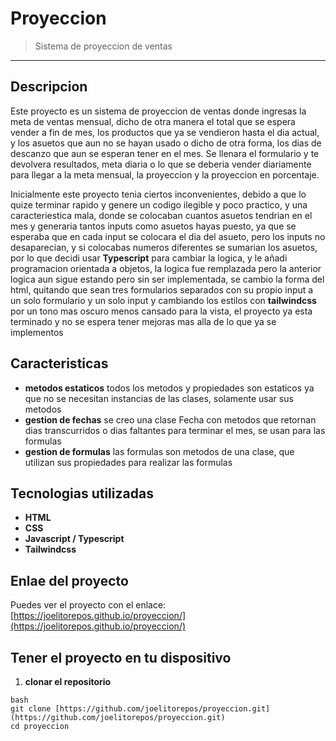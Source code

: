 # Proyeccion

> Sistema de proyeccion de ventas

---

## Descripcion
Este proyecto es un sistema de proyeccion de ventas donde ingresas la meta de ventas mensual, dicho de otra manera el total que se espera vender a fin de mes, los productos que ya se vendieron hasta el dia actual, y los asuetos que aun no se hayan usado o dicho de otra forma, los dias de descanzo que aun se esperan tener en el mes. Se llenara el formulario y te devolvera resultados, meta diaria o lo que se deberia vender diariamente para llegar a la meta mensual, la proyeccion y la proyeccion en porcentaje.

Inicialmente este proyecto tenia ciertos inconvenientes, debido a que lo quize terminar rapido y genere un codigo ilegible y poco practico, y una caracteriestica mala, donde se colocaban cuantos asuetos tendrian en el mes y generaria tantos inputs como asuetos hayas puesto, ya que se esperaba que en cada input se colocara el dia del asueto, pero los inputs no desaparecian, y si colocabas numeros diferentes se sumarian los asuetos, por lo que decidi usar **Typescript** para cambiar la logica, y le añadi programacion orientada a objetos, la logica fue remplazada pero la anterior logica aun sigue estando pero sin ser implementada, se cambio la forma del html, quitando que sean tres formularios separados con su propio input a un solo formulario y un solo input y cambiando los estilos con **tailwindcss** por un tono mas oscuro menos cansado para la vista, el proyecto ya esta terminado y no se espera tener mejoras mas alla de lo que ya se implementos

## Caracteristicas
* **metodos estaticos** todos los metodos y propiedades son estaticos ya que no se necesitan instancias de las clases, solamente usar sus metodos
* **gestion de fechas** se creo una clase Fecha con metodos que retornan dias transcurridos o dias faltantes para terminar el mes, se usan para las formulas
* **gestion de formulas** las formulas son metodos de una clase, que utilizan sus propiedades para realizar las formulas

## Tecnologias utilizadas
* **HTML**
* **CSS**
* **Javascript / Typescript**
* **Tailwindcss**

## Enlae del proyecto
Puedes ver el proyecto con el enlace: [https://joelitorepos.github.io/proyeccion/](https://joelitorepos.github.io/proyeccion/)

## Tener el proyecto en tu dispositivo

1. **clonar el repositorio**
```
bash
git clone [https://github.com/joelitorepos/proyeccion.git](https://github.com/joelitorepos/proyeccion.git)
cd proyeccion

```